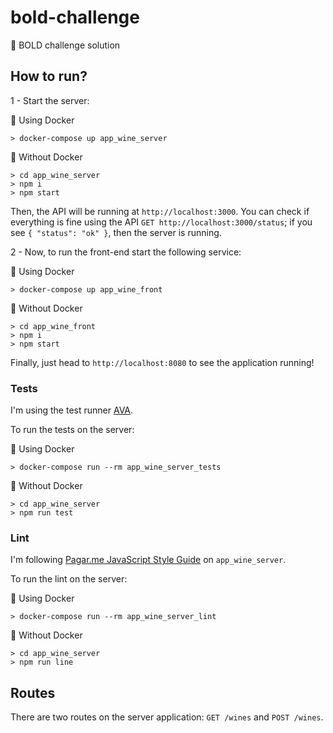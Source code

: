 # bold-challenge
🍷 BOLD challenge solution

## How to run?

1 - Start the server:

🐳 Using Docker

```
> docker-compose up app_wine_server
```

📜 Without Docker

```
> cd app_wine_server
> npm i
> npm start
```

Then, the API will be running at `http://localhost:3000`. You can check if everything is fine using the API `GET http://localhost:3000/status`; if you see `{ "status": "ok" }`, then the server is running.

2 - Now, to run the front-end start the following service:

🐳 Using Docker

```
> docker-compose up app_wine_front
```

📜 Without Docker

```
> cd app_wine_front
> npm i
> npm start
```

Finally, just head to `http://localhost:8080` to see the application running!

### Tests

I'm using the test runner [AVA](https://github.com/avajs/ava).

To run the tests on the server:

🐳 Using Docker
```
> docker-compose run --rm app_wine_server_tests
```

📜 Without Docker
```
> cd app_wine_server
> npm run test
```

### Lint

I'm following [Pagar.me JavaScript Style Guide](https://github.com/pagarme/javascript-style-guide) on `app_wine_server`.

To run the lint on the server:

🐳 Using Docker

```
> docker-compose run --rm app_wine_server_lint
```

📜 Without Docker

```
> cd app_wine_server
> npm run line
```

## Routes

There are two routes on the server application: `GET /wines` and `POST /wines`.

